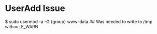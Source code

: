 UserAdd Issue
=============

$ sudo usermod -a -G {group} www-data ## Was needed to write to /tmp without E_WARN